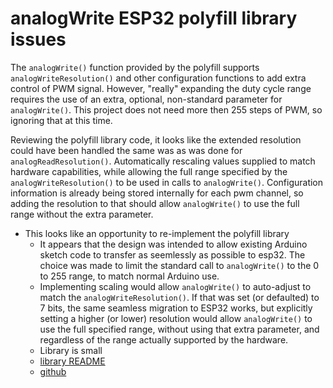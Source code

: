 <!-- cSpell:enable -->
# analogWrite ESP32 polyfill library issues

The `analogWrite()` function provided by the polyfill supports `analogWriteResolution()` and other configuration functions to add extra control of PWM signal. However, "really" expanding the duty cycle range requires the use of an extra, optional, non-standard parameter for `analogWrite()`. This project does not need more then 255 steps of PWM, so ignoring that at this time.

Reviewing the polyfill library code, it looks like the extended resolution could have been handled the same was as was done for `analogReadResolution()`. Automatically rescaling values supplied to match hardware capabilities, while allowing the full range specified by the `analogWriteResolution()` to be used in calls to `analogWrite()`. Configuration information is already being stored internally for each pwm channel, so adding the resolution to that should allow `analogWrite()` to use the full range without the extra parameter.

* This looks like an opportunity to re-implement the polyfill library
  * It appears that the design was intended to allow existing Arduino sketch code to transfer as seemlessly as possible to esp32. The choice was made to limit the standard call to `analogWrite()` to the 0 to 255 range, to match normal Arduino use.
  * Implementing scaling would allow `analogWrite()` to auto-adjust to match the `analogWriteResolution()`. If that was set (or defaulted) to 7 bits, the same seamless migration to ESP32 works, but explicitly setting a higher (or lower) resolution would allow `analogWrite()` to use the full specified range, without using that extra parameter, and regardless of the range actually supported by the hardware.
  * Library is small
  * [library README]($HOME/Arduino/libraries/ESP32_AnalogWrite/README.md)
  * [github](https://github.com/ERROPiX/ESP32_AnalogWrite)

<!-- cSpell:disable -->
<!-- cSpell:enable -->
<!--
# cSpell:disable
# cSpell:enable
cSpell:words
cSpell:ignore
cSpell:enableCompoundWords
-->
